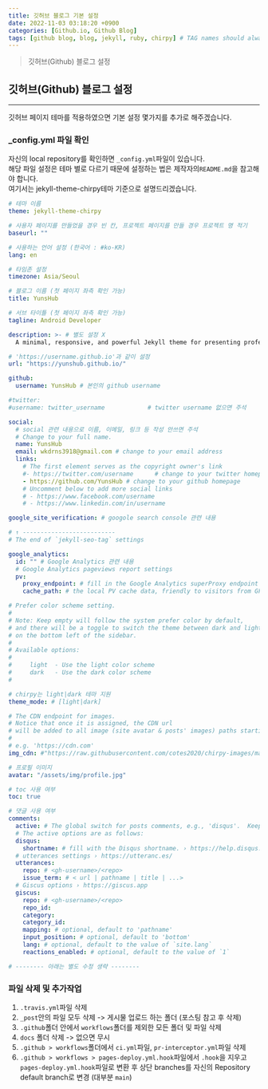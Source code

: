 ```yaml
---
title: 깃허브 블로그 기본 설정
date: 2022-11-03 03:18:20 +0900
categories: [Github.io, Github Blog]
tags: [github blog, blog, jekyll, ruby, chirpy] # TAG names should always be lowercase
---
```

>깃허브(Github) 블로그 설정

## 깃허브(Github) 블로그 설정
---
깃허브 페이지 테마를 적용하였으면 기본 설정 몇가지를 추가로 해주겠습니다.  

### **_config.yml 파일 확인**  
자신의 local repository를 확인하면 ```_config.yml```파일이 있습니다.  
해당 파일 설정은 테마 별로 다르기 때문에 설정하는 법은 제작자의```README.md```을 참고해야 합니다.  
여기서는 jekyll-theme-chirpy테마 기준으로 설명드리겠습니다.
```yml
# 테마 이름 
theme: jekyll-theme-chirpy

# 사용자 페이지를 만들었을 경우 빈 칸, 프로젝트 페이지를 만들 경우 프로젝트 명 적기
baseurl: ""

# 사용하는 언어 설정 (한국어 : #ko-KR)
lang: en 

# 타임존 설정
timezone: Asia/Seoul

# 블로그 이름 (첫 페이지 좌측 확인 가능)
title: YunsHub 

# 서브 타이틀 (첫 페이지 좌측 확인 가능)
tagline: Android Developer 

description: >- # 별도 설정 X
  A minimal, responsive, and powerful Jekyll theme for presenting professional writing.

# 'https://username.github.io'과 같이 설정
url: "https://yunshub.github.io/"

github:
  username: YunsHub # 본인의 github username

#twitter:
#username: twitter_username            # twitter username 없으면 주석

social:
  # social 관련 내용으로 이름, 이메일, 링크 등 작성 안쓰면 주석
  # Change to your full name.
  name: YunsHub
  email: wkdrns3918@gmail.com # change to your email address
  links:
    # The first element serves as the copyright owner's link
    #- https://twitter.com/username      # change to your twitter homepage
    - https://github.com/YunsHub # change to your github homepage
    # Uncomment below to add more social links
    # - https://www.facebook.com/username
    # - https://www.linkedin.com/in/username

google_site_verification: # googole search console 관련 내용

# ↑ --------------------------
# The end of `jekyll-seo-tag` settings

google_analytics:
  id: "" # Google Analytics 관련 내용
  # Google Analytics pageviews report settings
  pv:
    proxy_endpoint: # fill in the Google Analytics superProxy endpoint of Google App Engine
    cache_path: # the local PV cache data, friendly to visitors from GFW region

# Prefer color scheme setting.
#
# Note: Keep empty will follow the system prefer color by default,
# and there will be a toggle to switch the theme between dark and light
# on the bottom left of the sidebar.
#
# Available options:
#
#     light  - Use the light color scheme
#     dark   - Use the dark color scheme
#

# chirpy는 light|dark 테마 지원
theme_mode: # [light|dark]

# The CDN endpoint for images.
# Notice that once it is assigned, the CDN url
# will be added to all image (site avatar & posts' images) paths starting with '/'
#
# e.g. 'https://cdn.com'
img_cdn: #"https://raw.githubusercontent.com/cotes2020/chirpy-images/main"

# 프로필 이미지
avatar: "/assets/img/profile.jpg"

# toc 사용 여부
toc: true

# 댓글 사용 여부
comments:
  active: # The global switch for posts comments, e.g., 'disqus'.  Keep it empty means disable
  # The active options are as follows:
  disqus:
    shortname: # fill with the Disqus shortname. › https://help.disqus.com/en/articles/1717111-what-s-a-shortname
  # utterances settings › https://utteranc.es/
  utterances:
    repo: # <gh-username>/<repo>
    issue_term: # < url | pathname | title | ...>
  # Giscus options › https://giscus.app
  giscus:
    repo: # <gh-username>/<repo>
    repo_id:
    category:
    category_id:
    mapping: # optional, default to 'pathname'
    input_position: # optional, default to 'bottom'
    lang: # optional, default to the value of `site.lang`
    reactions_enabled: # optional, default to the value of `1`

# -------- 아래는 별도 수정 생략 --------

```

### **파일 삭제 및 추가작업**
1. ```.travis.yml```파일 삭제
2. ```_post```안의 파일 모두 삭제 -> 게시물 업로드 하는 폴더 (포스팅 참고 후 삭제)
3. ```.github```폴더 안에서 ```workflows```폴더를 제외한 모든 폴더 및 파일 삭제
4. ```docs``` 폴더 삭제 -> 없으면 무시
5. ```.github > workflows```폴더에서 ```ci.yml```파일, ```pr-interceptor.yml```파일 삭제
6. ```.github > workflows > pages-deploy.yml.hook```파일에서 ```.hook```을 지우고 ```pages-deploy.yml.hook```파일로 변환 후 상단 branches를 자신의 Repository default branch로 변경 (대부분 ```main```)
